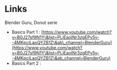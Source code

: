 # Links

Blender Guru, Donut serie&#x20;

* Basics Part 1 : [https://www.youtube.com/watch?v=B0J27sf9N1Y\&list=PLjEaoINr3zgEPv5y--4MKpciLaoQYZB1Z\&ab\_channel=BlenderGuru](https://www.youtube.com/watch?v=B0J27sf9N1Y\&list=PLjEaoINr3zgEPv5y--4MKpciLaoQYZB1Z\&ab_channel=BlenderGuru)
* Basics Part 2 :&#x20;
